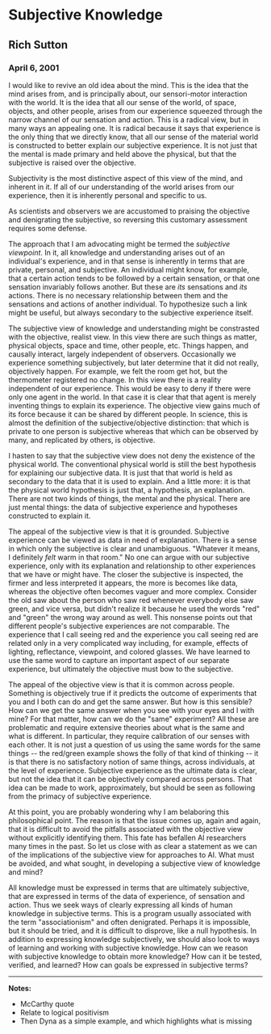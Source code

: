 # Subjective Knowledge

## Rich Sutton
### April 6, 2001

I would like to revive an old idea about the mind. This is the idea that the mind arises from, and is principally about, our sensori-motor interaction with the world. It is the idea that all our sense of the world, of space, objects, and other people, arises from our experience squeezed through the narrow channel of our sensation and action. This is a radical view, but in many ways an appealing one. It is radical because it says that experience is the only thing that we directly know, that all our sense of the material world is constructed to better explain our subjective experience. It is not just that the mental is made primary and held above the physical, but that the subjective is raised over the objective.

Subjectivity is the most distinctive aspect of this view of the mind, and inherent in it. If all of our understanding of the world arises from our experience, then it is inherently personal and specific to us.

As scientists and observers we are accustomed to praising the objective and denigrating the subjective, so reversing this customary assessment requires some defense.

The approach that I am advocating might be termed the *subjective viewpoint*. In it, all knowledge and understanding arises out of an individual's experience, and in that sense is inherently in terms that are private, personal, and subjective. An individual might know, for example, that a certain action tends to be followed by a certain sensation, or that one sensation invariably follows another. But these are *its* sensations and *its* actions. There is no necessary relationship between them and the sensations and actions of another individual. To hypothesize such a link might be useful, but always secondary to the subjective experience itself.

The subjective view of knowledge and understanding might be constrasted with the objective, realist view. In this view there are such things as matter, physical objects, space and time, other people, etc. Things happen, and causally interact, largely independent of observers. Occasionally we experience something subjectively, but later determine that it did not really, objectively happen. For example, we felt the room get hot, but the thermometer registered no change. In this view there is a reality independent of our experience. This would be easy to deny if there were only one agent in the world. In that case it is clear that that agent is merely inventing things to explain its experience. The objective view gains much of its force because it can be shared by different people. In science, this is almost the definition of the subjective/objective distinction: that which is private to one person is subjective whereas that which can be observed by many, and replicated by others, is objective.

I hasten to say that the subjective view does not deny the existence of the physical world. The conventional physical world is still the best hypothesis for explaining our subjective data. It is just that that world is held as secondary to the data that it is used to explain. And a little more: it is that the physical world hypothesis is just that, a hypothesis, an explanation. There are not two kinds of things, the mental and the physical. There are just mental things: the data of subjective experience and hypotheses constructed to explain it.

The appeal of the subjective view is that it is grounded. Subjective experience can be viewed as data in need of explanation. There is a sense in which only the subjective is clear and unambiguous. "Whatever it means, I definitely *felt* warm in that room." No one can argue with our subjective experience, only with its explanation and relationship to other experiences that we have or might have. The closer the subjective is inspected, the firmer and less interpreted it appears, the more is becomes like data, whereas the objective often becomes vaguer and more complex. Consider the old saw about the person who saw red whenever everybody else saw green, and vice versa, but didn't realize it because he used the words "red" and "green" the wrong way around as well. This nonsense points out that different people's subjective experiences are not comparable. The experience that I call seeing red and the experience you call seeing red are related only in a very complicated way including, for example, effects of lighting, reflectance, viewpoint, and colored glasses. We have learned to use the same word to capture an important aspect of our separate experience, but ultimately the objective must bow to the subjective.

The appeal of the objective view is that it is common across people. Something is objectively true if it predicts the outcome of experiments that you and I both can do and get the same answer. But how is this sensible? How can we get the same answer when you see with your eyes and I with mine? For that matter, how can we do the "same" experiment? All these are problematic and require extensive theories about what is the same and what is different. In particular, they require calibration of our senses with each other. It is not just a question of us using the same words for the same things -- the red/green example shows the folly of that kind of thinking -- it is that there is no satisfactory notion of same things, across individuals, at the level of experience. Subjective experience as the ultimate data is clear, but not the idea that it can be objectively compared across persons. That idea can be made to work, approximately, but should be seen as following from the primacy of subjective experience.

At this point, you are probably wondering why I am belaboring this philosophical point. The reason is that the issue comes up, again and again, that it is difficult to avoid the pitfalls associated with the objective view without explicitly identifying them. This fate has befallen AI researchers many times in the past. So let us close with as clear a statement as we can of the implications of the subjective view for approaches to AI. What must be avoided, and what sought, in developing a subjective view of knowledge and mind?

All knowledge must be expressed in terms that are ultimately subjective, that are expressed in terms of the data of experience, of sensation and action. Thus we seek ways of clearly expressing all kinds of human knowledge in subjective terms. This is a program usually associated with the term "associationism" and often denigrated. Perhaps it is impossible, but it should be tried, and it is difficult to disprove, like a null hypothesis. In addition to expressing knowledge subjectively, we should also look to ways of learning and working with subjective knowledge. How can we reason with subjective knowledge to obtain more knowledge? How can it be tested, verified, and learned? How can goals be expressed in subjective terms?

---

**Notes:**
- McCarthy quote
- Relate to logical positivism
- Then Dyna as a simple example, and which highlights what is missing
